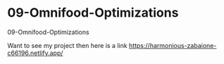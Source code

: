 # 09-Omnifood-Optimizations
09-Omnifood-Optimizations

Want to see my project then here is a link
https://harmonious-zabaione-c66196.netlify.app/
